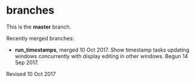 
branches
========

This is the **master** branch.

Recently merged branches:

- **run_timestamps**, merged 10 Oct 2017.  Show timestamp tasks updating
windows concurrently with display editing in other windows.  Begun 14
Sep 2017.

Revised 10 Oct 2017
